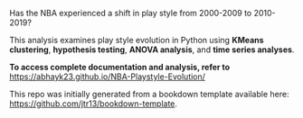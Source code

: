 Has the NBA experienced a shift in play style from 2000-2009 to 2010-2019?

This analysis examines play style evolution in Python using **KMeans clustering**, **hypothesis testing**, **ANOVA analysis**, and **time series analyses**.

**To access complete documentation and analysis, refer to** https://abhayk23.github.io/NBA-Playstyle-Evolution/

This repo was initially generated from a bookdown template available here: https://github.com/jtr13/bookdown-template.


